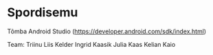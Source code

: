 # Spordisemu
Tõmba Android Studio (https://developer.android.com/sdk/index.html)

Team:
Triinu Liis Kelder
Ingrid Kaasik
Julia Kaas
Kelian Kaio